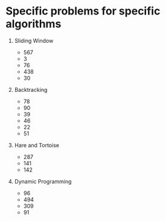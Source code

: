 # Specific problems for specific algorithms

1. Sliding Window
	* 567
	* 3
	* 76
	* 438
	* 30

2. Backtracking
   	* 78
   	* 90
   	* 39
   	* 46
   	* 22
   	* 51

3. Hare and Tortoise
	* 287
	* 141
	* 142

4. Dynamic Programming
	* 96
	* 494
	* 309
	* 91
